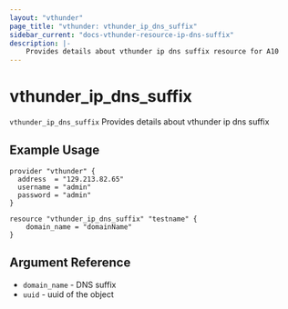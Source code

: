 ```yaml
---
layout: "vthunder"
page_title: "vthunder: vthunder_ip_dns_suffix"
sidebar_current: "docs-vthunder-resource-ip-dns-suffix"
description: |-
	Provides details about vthunder ip dns suffix resource for A10
---
```


# vthunder\_ip\_dns\_suffix

`vthunder_ip_dns_suffix` Provides details about vthunder ip dns suffix
## Example Usage


```hcl
provider "vthunder" {
  address  = "129.213.82.65"
  username = "admin"
  password = "admin"
}

resource "vthunder_ip_dns_suffix" "testname" {
	domain_name = "domainName"
}
```

## Argument Reference

* `domain_name` - DNS suffix
* `uuid` - uuid of the object


